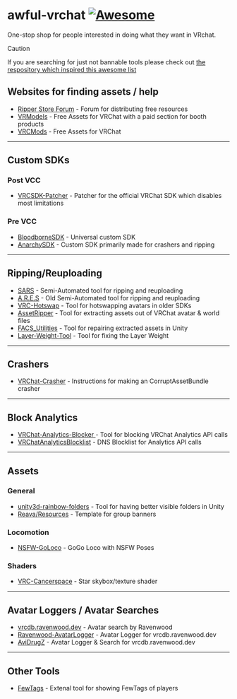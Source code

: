 # awful-vrchat [![Awesome](https://awesome.re/badge.svg)](https://awesome.re)

One-stop shop for people interested in doing what they want in VRchat.

> [!CAUTION]
> If you are searching for just not bannable tools please check out [the respository which inspired this awesome list](https://github.com/madjin/awesome-vrchat)

## Websites for finding assets / help

-   [Ripper Store Forum](https://forum.ripper.store) - Forum for distributing free resources
-   [VRModels](https://vrmodels.store) - Free Assets for VRChat with a paid section for booth products
-   [VRCMods](https://vrcmods.com) - Free Assets for VRChat

---

## Custom SDKs

### Post VCC

-   [VRCSDK-Patcher](https://github.com/Luois45/VRCSDK-Patcher) - Patcher for the official VRChat SDK which disables most limitations

### Pre VCC

-   [BloodborneSDK](https://github.com/AceAsin/BloodborneSDK) - Universal custom SDK
-   [AnarchySDK](https://github.com/MischeifSpreaders/T-SDK) - Custom SDK primarily made for crashers and ripping

---

## Ripping/Reuploading

-   [SARS](https://github.com/Dean2k/SARS) - Semi-Automated tool for ripping and reuploading
-   [A.R.E.S](https://github.com/Dean2k/A.R.E.S) - Old Semi-Automated tool for ripping and reuploading
-   [VRC-Hotswap](https://github.com/FACS01-01/VRC-Hotswap) - Tool for hotswapping avatars in older SDKs
-   [AssetRipper](https://github.com/AssetRipper/AssetRipper) - Tool for extracting assets out of VRChat avatar & world files
-   [FACS_Utilities](https://github.com/FACS01-01/FACS_Utilities) - Tool for repairing extracted assets in Unity
-   [Layer-Weight-Tool](https://github.com/VRLabs/Layer-Weight-Tool) - Tool for fixing the Layer Weight

---

## Crashers

-   [VRChat-Crasher](https://github.com/Duzopy/VRChat-Crasher) - Instructions for making an CorruptAssetBundle crasher

---

## Block Analytics

-   [VRChat-Analytics-Blocker
    ](https://github.com/DubyaDude/VRChat-Analytics-Blocker) - Tool for blocking VRChat Analytics API calls
-   [VRChatAnalyticsBlocklist](https://github.com/Luois45/VRChatAnalyticsBlocklist) - DNS Blocklist for Analytics API calls

---

## Assets

### General

-   [unity3d-rainbow-folders](https://github.com/PhannGor/unity3d-rainbow-folders) - Tool for having better visible folders in Unity
-   [Reava/Resources](https://github.com/Reava/Resources) - Template for group banners

### Locomotion

-   [NSFW-GoLoco](https://github.com/LastationVRChat/NSFW-GoLoco) - GoGo Loco with NSFW Poses

### Shaders

-   [VRC-Cancerspace](https://github.com/AkaiMage/VRC-Cancerspace) - Star skybox/texture shader

---

## Avatar Loggers / Avatar Searches

-   [vrcdb.ravenwood.dev](https://vrcdb.ravenwood.dev) - Avatar search by Ravenwood
-   [Ravenwood-AvatarLogger](https://github.com/Lua-Ravenwood/Ravenwood-AvatarLogger) - Avatar Logger for vrcdb.ravenwood.dev
-   [AviDrugZ](https://github.com/Klauensprung/AviDrugZ) - Avatar Logger & Search for vrcdb.ravenwood.dev

---

## Other Tools

-   [FewTags](https://github.com/Fewdys/FewTags) - Extenal tool for showing FewTags of players
